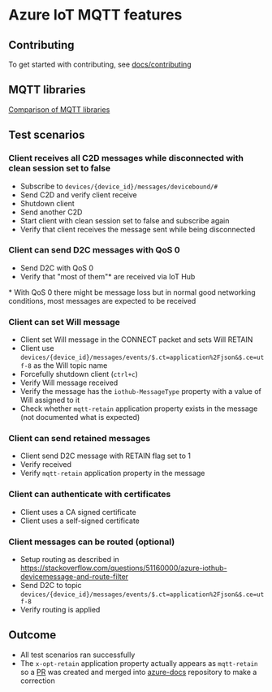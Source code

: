 # Azure IoT MQTT features

## Contributing

To get started with contributing, see [docs/contributing](docs/contributing.md)

## MQTT libraries

[Comparison of MQTT libraries](docs/MQTT-libraries.md)

## Test scenarios

### Client receives all C2D messages while disconnected with clean session set to false

* Subscribe to `devices/{device_id}/messages/devicebound/#`
* Send C2D and verify client receive
* Shutdown client
* Send another C2D
* Start client with clean session set to false and subscribe again
* Verify that client receives the message sent while being disconnected

### Client can send D2C messages with QoS 0

* Send D2C with QoS 0
* Verify that "most of them"* are received via IoT Hub

\* With QoS 0 there might be message loss but in normal good networking conditions, most messages are expected to be received

### Client can set Will message

* Client set Will message in the CONNECT packet and sets Will RETAIN
* Client use `devices/{device_id}/messages/events/$.ct=application%2Fjson&$.ce=utf-8` as the Will topic name
* Forcefully shutdown client (`ctrl+c`)
* Verify Will message received
* Verify the message has the `iothub-MessageType` property with a value of Will assigned to it
* Check whether `mqtt-retain` application property exists in the message (not documented what is expected)

### Client can send retained messages

* Client send D2C message with RETAIN flag set to 1
* Verify received
* Verify `mqtt-retain` application property in the message

### Client can authenticate with certificates

* Client uses a CA signed certificate
* Client uses a self-signed certificate
  
### Client messages can be routed (optional)

* Setup routing as described in <https://stackoverflow.com/questions/51160000/azure-iothub-devicemessage-and-route-filter>
* Send D2C to topic `devices/{device_id}/messages/events/$.ct=application%2Fjson&$.ce=utf-8`
* Verify routing is applied

## Outcome

* All test scenarios ran successfully
* The `x-opt-retain` application property actually appears as `mqtt-retain` so a [PR](https://github.com/MicrosoftDocs/azure-docs/pull/64738) was created and merged into [azure-docs](https://github.com/MicrosoftDocs/azure-docs)  repository to make a correction
  